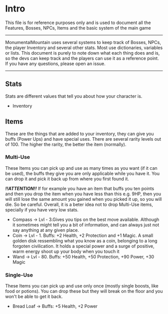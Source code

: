 # Intro
This file is for reference purposes only and is used to document all the Features, Bosses, NPCs, Items and the basic system of the main game

---

MonumentalMountain uses several systems to keep track of Bosses, NPCs, the player Inventory and several other stats. Most use dictionaries, variables or lists. This document is purely to note down what each thing does and is, so the devs can keep track and the players can use it as a reference point. If you have any questions, please open an issue.

---
## Stats
Stats are different values that tell you about how your character is.

- Inventory

## Items
These are the things that are added to your inventory, they can give you buffs (Power Ups) and have special uses. There are several rarity levels out of 100. The higher the rarity, the better the item (normally).

### Multi-Use
These Items you can pick up and use as many times as you want (if it can be used), the buffs they give you are only applicable while you have it. You can drop it and pick it back up from where you first found it.

__*!!ATTENTION!!*__ If for example you have an item that buffs you ten points and then you drop the item when you have less than this e.g. 9HP, then you will still lose the same amount you gained when you picked it up, so you will die. So be careful. Overall, it is a beter idea not to drop Multi-Use items, specially if you have very low stats.

* Compass -> Lvl - 3.Gives you tips on the best move available. Although it sometimes might tell you a bit of information, and can always just not say anything at any given place.
* Coin -> Lvl - 1. Buffs: +2 Health, +2 Protection and +1 Magic. A small golden disk ressembling what you know as a coin, belonging to a long forgoten civilication. It holds a special power and a surge of positive, warm energy shoot up your body when you touch it
* Wand -> Lvl - 80. Buffs: +50 Health, +50 Protection, +90 Power, +30 Magic

### Single-Use
These Items you can pick up and use only once (mostly single boosts, like food or potions). You can drop these but they will break on the floor and you won't be able to get it back.

- Bread Loaf -> Buffs: +5 Health, +2 Power
